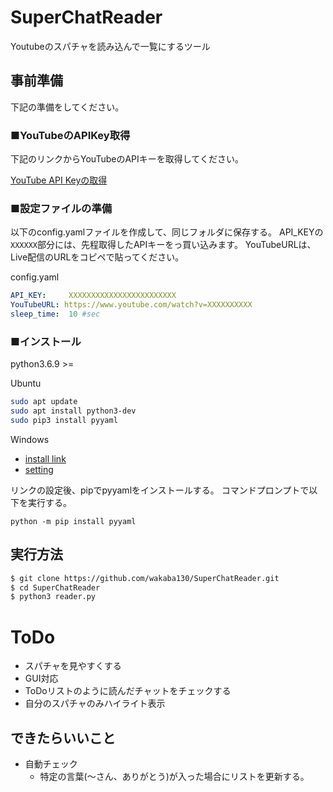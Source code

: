# SuperChatReader

Youtubeのスパチャを読み込んで一覧にするツール

## 事前準備

下記の準備をしてください。

### ■YouTubeのAPIKey取得

下記のリンクからYouTubeのAPIキーを取得してください。

[YouTube API Keyの取得](https://qiita.com/iroiro_bot/items/1016a6a439dfb8d21eca)

### ■設定ファイルの準備

以下のconfig.yamlファイルを作成して、同じフォルダに保存する。
API_KEYの`XXXXXX`部分には、先程取得したAPIキーをっ買い込みます。
YouTubeURLは、Live配信のURLをコピペで貼ってください。

config.yaml

```yaml
API_KEY:     XXXXXXXXXXXXXXXXXXXXXXXX
YouTubeURL: https://www.youtube.com/watch?v=XXXXXXXXXX
sleep_time:  10 #sec
```

### ■インストール

python3.6.9 >=

Ubuntu
```bash
sudo apt update
sudo apt install python3-dev
sudo pip3 install pyyaml
```

Windows

+ [install link](https://www.python.jp/install/windows/install.html)
+ [setting](https://www.javadrive.jp/python/install/index3.html)

リンクの設定後、pipでpyyamlをインストールする。
コマンドプロンプトで以下を実行する。

```
python -m pip install pyyaml
```


## 実行方法

```bash
$ git clone https://github.com/wakaba130/SuperChatReader.git
$ cd SuperChatReader
$ python3 reader.py
```

# ToDo

+ スパチャを見やすくする
+ GUI対応
+ ToDoリストのように読んだチャットをチェックする
+ 自分のスパチャのみハイライト表示

## できたらいいこと

+ 自動チェック
  + 特定の言葉(〜さん、ありがとう)が入った場合にリストを更新する。